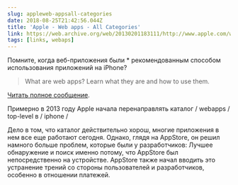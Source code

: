 ```yaml
---
slug: appleweb-appsall-categories
date: 2018-08-25T21:42:56.044Z
title: 'Apple - Web apps - All Categories'
link: https://web.archive.org/web/20130201183111/http://www.apple.com/webapps/
tags: [links, webaps]
---
```

Помните, когда веб-приложения были * рекомендованным способом использования приложений на iPhone?

> What are web apps?
> Learn what they are and&#x00a0;how to use them.


[Читать полное сообщение](https://web.archive.org/web/20130201183111/http://www.apple.com/webapps/).

Примерно в 2013 году Apple начала перенаправлять каталог / webapps / top-level в / iphone /

Дело в том, что каталог действительно хорош, многие приложения в нем все еще работают сегодня. Однако, глядя на AppStore, он решил намного больше проблем, которые были у разработчиков: Лучшее обнаружение и поиск именно потому, что AppStore был непосредственно на устройстве. AppStore также начал вводить это устранение трений со стороны пользователей и разработчиков, особенно в отношении платежей.
